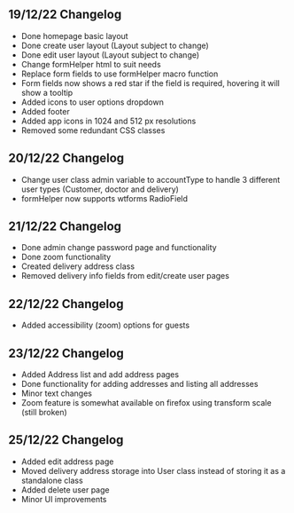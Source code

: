 ## 19/12/22 Changelog
- Done homepage basic layout
- Done create user layout (Layout subject to change)
- Done edit user layout (Layout subject to change)
- Change formHelper html to suit needs
- Replace form fields to use formHelper macro function
- Form fields now shows a red star if the field is required, hovering it will show a tooltip
- Added icons to user options dropdown
- Added footer
- Added app icons in 1024 and 512 px resolutions
- Removed some redundant CSS classes

## 20/12/22 Changelog
- Change user class admin variable to accountType to handle 3 different user types (Customer, doctor and delivery)
- formHelper now supports wtforms RadioField

## 21/12/22 Changelog
- Done admin change password page and functionality
- Done zoom functionality
- Created delivery address class
- Removed delivery info fields from edit/create user pages

## 22/12/22 Changelog
- Added accessibility (zoom) options for guests

## 23/12/22 Changelog
- Added Address list and add address pages
- Done functionality for adding addresses and listing all addresses
- Minor text changes
- Zoom feature is somewhat available on firefox using transform scale (still broken)

## 25/12/22 Changelog
- Added edit address page
- Moved delivery address storage into User class instead of storing it as a standalone class
- Added delete user page
- Minor UI improvements